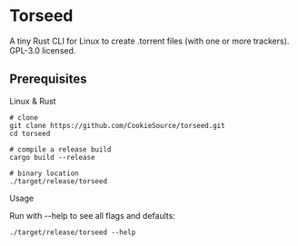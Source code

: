 # Torseed
A tiny Rust CLI for Linux to create .torrent files (with one or more trackers). GPL-3.0 licensed. 

## Prerequisites

Linux & Rust 

```
# clone
git clone https://github.com/CookieSource/torseed.git
cd torseed

# compile a release build
cargo build --release

# binary location
./target/release/torseed
```
Usage

Run with --help to see all flags and defaults:

```
./target/release/torseed --help
```
